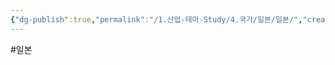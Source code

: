 ```yaml
---
{"dg-publish":true,"permalink":"/1.산업-테마-Study/4.국가/일본/일본/","created":"2024-11-20T21:02:30.116+09:00","updated":"2025-06-03T20:07:22.366+09:00"}
---
```


#일본 